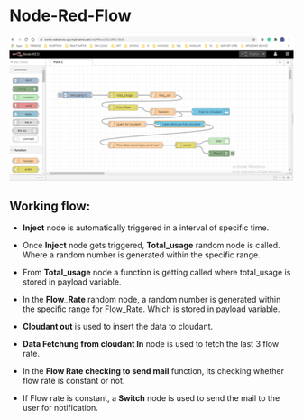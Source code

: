 # Node-Red-Flow

![alt text](https://github.com/jeevanlife2020/Node-Red/blob/master/node-red-flow-screenshot.PNG?raw=true)

## Working flow:

*  **Inject** node is automatically triggered in a interval of specific time.

* Once **Inject** node gets triggered, **Total_usage** random node is called. Where a random number is generated within the specific range.

* From **Total_usage** node a function is getting called where total_usage is stored in payload variable.

* In the **Flow_Rate** random node, a random number is generated within the specific range for Flow_Rate. Which is stored in payload variable.

* **Cloudant out** is used to insert the data to cloudant.

* **Data Fetchung from cloudant In** node is used to fetch the last 3 flow rate. 

* In the **Flow Rate checking to send mail** function, its checking whether flow rate is constant or not.

* If Flow rate is constant, a **Switch** node is used to send the mail to the user for notification.
